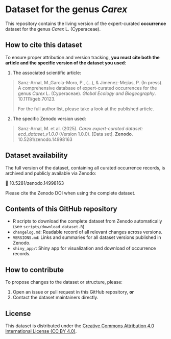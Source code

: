 # Dataset for the genus *Carex*

This repository contains the living version of the expert-curated **occurrence** dataset for the genus *Carex* L. (Cyperaceae).

## How to cite this dataset
To ensure proper attribution and version tracking, **you must cite both the article and the specific version of the dataset you used**:

1. The associated scientific article:
> Sanz-Arnal, M.,García-Moro, P., (...), & Jiménez-Mejías, P. (In press). A comprehensive database of expert-curated occurrences for the genus *Carex* L. (Cyperaceae). *Global Ecology and Biogeography*. 10.1111/geb.70123.
> 
> For the full author list, please take a look at the published article.

2. The specific Zenodo version used:
> Sanz-Arnal, M. et al. (2025). *Carex expert-curated dataset: ecd_dataset_v1.0.0* (Version 1.0.0). [Data set]. **Zenodo**. 10.5281/zenodo.14998163

## Dataset availability
The full version of the dataset, containing all curated occurrence records, is archived and publicly available via Zenodo:

🔗 10.5281/zenodo.14998163

Please cite the Zenodo DOI when using the complete dataset.

## Contents of this GitHub repository
- R scripts to download the complete dataset from Zenodo automatically (see `scripts/download_dataset.R`)
- `changelog.md`: Readable record of all relevant changes across versions.
- `VERSIONS.md`: Links and summaries for all dataset versions published in Zenodo.
- `shiny_app/`: Shiny app for visualization and download of occurrence records.

## How to contribute
To propose changes to the dataset or structure, please:
1. Open an issue or pull request in this GitHub repository, **or**
2. Contact the dataset maintainers directly.

## License
This dataset is distributed under the [Creative Commons Attribution 4.0 International License (CC BY 4.0)](https://creativecommons.org/licenses/by/4.0/).
